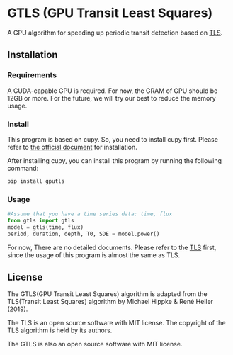 # GTLS (GPU Transit Least Squares)
A GPU algorithm for speeding up periodic transit detection based on [TLS](https://github.com/hippke/tls).

## Installation
### Requirements
A CUDA-capable GPU is required. For now, the GRAM of GPU should be 12GB or more. For the future, we will try our best to reduce the memory usage.

### Install
This program is based on cupy. So, you need to install cupy first. 
Please refer to [the official document](https://docs.cupy.dev/en/stable/install.html#installing-cupy) for installation.

After installing cupy, you can install this program by running the following command:
```bash
pip install gputls
```

### Usage
```python
#Assume that you have a time series data: time, flux
from gtls import gtls
model = gtls(time, flux)
period, duration, depth, T0, SDE = model.power()
```

For now, There are no detailed documents. Please refer to the [TLS](https://github.com/hippke/tls) first, since the usage of this program is almost the same as TLS.

## License
The GTLS(GPU Transit Least Squares) algorithm is adapted from the TLS(Transit Least Squares) algorithm by Michael Hippke & René Heller (2019).

The TLS is an open source software with MIT license. The copyright of the TLS algorithm is held by its authors.

The GTLS is also an open source software with MIT license.